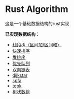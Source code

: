 # Rust Algorithm

这是一个基础数据结构的rust实现

**已实现数据结构：**
- [线段树（区间加/区间和）](src/tree/SegmentTree.rs)
- [快速排序](src/sort/quicksort.rs)
- [堆排序](src/sort/heapsort.rs)
- [优先队列](src/data_structure/priority_queue.rs)
- [双向链表](src/data_structure/linked_list.rs)
- [dijkstar](src/graph/dijkstra.rs)
- [spfa](src/graph/spfa.rs)
- [topk](src/sort/topk.rs)
- [树状数组](src/data_structure/tree_array.rs)